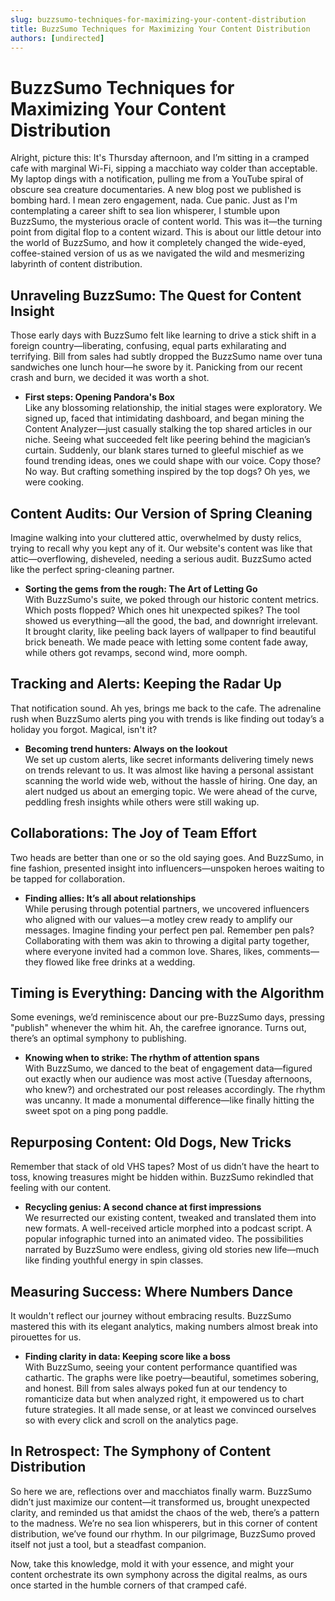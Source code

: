 ```yaml
---
slug: buzzsumo-techniques-for-maximizing-your-content-distribution
title: BuzzSumo Techniques for Maximizing Your Content Distribution
authors: [undirected]
---
```



# BuzzSumo Techniques for Maximizing Your Content Distribution

Alright, picture this: It's Thursday afternoon, and I’m sitting in a cramped cafe with marginal Wi-Fi, sipping a macchiato way colder than acceptable. My laptop dings with a notification, pulling me from a YouTube spiral of obscure sea creature documentaries. A new blog post we published is bombing hard. I mean zero engagement, nada. Cue panic. Just as I'm contemplating a career shift to sea lion whisperer, I stumble upon BuzzSumo, the mysterious oracle of content world. This was it—the turning point from digital flop to a content wizard. This is about our little detour into the world of BuzzSumo, and how it completely changed the wide-eyed, coffee-stained version of us as we navigated the wild and mesmerizing labyrinth of content distribution.

## Unraveling BuzzSumo: The Quest for Content Insight

Those early days with BuzzSumo felt like learning to drive a stick shift in a foreign country—liberating, confusing, equal parts exhilarating and terrifying. Bill from sales had subtly dropped the BuzzSumo name over tuna sandwiches one lunch hour—he swore by it. Panicking from our recent crash and burn, we decided it was worth a shot.

- **First steps: Opening Pandora's Box**  
  Like any blossoming relationship, the initial stages were exploratory. We signed up, faced that intimidating dashboard, and began mining the Content Analyzer—just casually stalking the top shared articles in our niche. Seeing what succeeded felt like peering behind the magician’s curtain. Suddenly, our blank stares turned to gleeful mischief as we found trending ideas, ones we could shape with our voice. Copy those? No way. But crafting something inspired by the top dogs? Oh yes, we were cooking.

## Content Audits: Our Version of Spring Cleaning

Imagine walking into your cluttered attic, overwhelmed by dusty relics, trying to recall why you kept any of it. Our website's content was like that attic—overflowing, disheveled, needing a serious audit. BuzzSumo acted like the perfect spring-cleaning partner.

- **Sorting the gems from the rough: The Art of Letting Go**  
  With BuzzSumo's suite, we poked through our historic content metrics. Which posts flopped? Which ones hit unexpected spikes? The tool showed us everything—all the good, the bad, and downright irrelevant. It brought clarity, like peeling back layers of wallpaper to find beautiful brick beneath. We made peace with letting some content fade away, while others got revamps, second wind, more oomph.

## Tracking and Alerts: Keeping the Radar Up

That notification sound. Ah yes, brings me back to the cafe. The adrenaline rush when BuzzSumo alerts ping you with trends is like finding out today’s a holiday you forgot. Magical, isn't it?

- **Becoming trend hunters: Always on the lookout**  
  We set up custom alerts, like secret informants delivering timely news on trends relevant to us. It was almost like having a personal assistant scanning the world wide web, without the hassle of hiring. One day, an alert nudged us about an emerging topic. We were ahead of the curve, peddling fresh insights while others were still waking up.

## Collaborations: The Joy of Team Effort

Two heads are better than one or so the old saying goes. And BuzzSumo, in fine fashion, presented insight into influencers—unspoken heroes waiting to be tapped for collaboration.

- **Finding allies: It’s all about relationships**  
  While perusing through potential partners, we uncovered influencers who aligned with our values—a motley crew ready to amplify our messages. Imagine finding your perfect pen pal. Remember pen pals? Collaborating with them was akin to throwing a digital party together, where everyone invited had a common love. Shares, likes, comments—they flowed like free drinks at a wedding.

## Timing is Everything: Dancing with the Algorithm

Some evenings, we’d reminiscence about our pre-BuzzSumo days, pressing "publish" whenever the whim hit. Ah, the carefree ignorance. Turns out, there’s an optimal symphony to publishing.

- **Knowing when to strike: The rhythm of attention spans**  
  With BuzzSumo, we danced to the beat of engagement data—figured out exactly when our audience was most active (Tuesday afternoons, who knew?) and orchestrated our post releases accordingly. The rhythm was uncanny. It made a monumental difference—like finally hitting the sweet spot on a ping pong paddle.

## Repurposing Content: Old Dogs, New Tricks

Remember that stack of old VHS tapes? Most of us didn’t have the heart to toss, knowing treasures might be hidden within. BuzzSumo rekindled that feeling with our content.

- **Recycling genius: A second chance at first impressions**  
  We resurrected our existing content, tweaked and translated them into new formats. A well-received article morphed into a podcast script. A popular infographic turned into an animated video. The possibilities narrated by BuzzSumo were endless, giving old stories new life—much like finding youthful energy in spin classes.

## Measuring Success: Where Numbers Dance

It wouldn't reflect our journey without embracing results. BuzzSumo mastered this with its elegant analytics, making numbers almost break into pirouettes for us.

- **Finding clarity in data: Keeping score like a boss**  
  With BuzzSumo, seeing your content performance quantified was cathartic. The graphs were like poetry—beautiful, sometimes sobering, and honest. Bill from sales always poked fun at our tendency to romanticize data but when analyzed right, it empowered us to chart future strategies. It all made sense, or at least we convinced ourselves so with every click and scroll on the analytics page.

## In Retrospect: The Symphony of Content Distribution

So here we are, reflections over and macchiatos finally warm. BuzzSumo didn’t just maximize our content—it transformed us, brought unexpected clarity, and reminded us that amidst the chaos of the web, there’s a pattern to the madness. We’re no sea lion whisperers, but in this corner of content distribution, we’ve found our rhythm. In our pilgrimage, BuzzSumo proved itself not just a tool, but a steadfast companion.

Now, take this knowledge, mold it with your essence, and might your content orchestrate its own symphony across the digital realms, as ours once started in the humble corners of that cramped café.